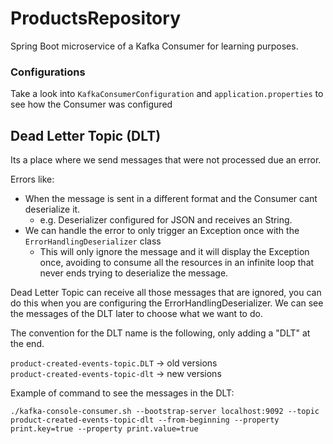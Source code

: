 # ProductsRepository
Spring Boot microservice of a Kafka Consumer for learning purposes.

### Configurations
Take a look into `KafkaConsumerConfiguration` and `application.properties` to see how the Consumer was configured


## Dead Letter Topic (DLT)
Its a place where we send messages that were not processed due an error.

Errors like:
* When the message is sent in a different format and the Consumer cant deserialize it.
    * e.g. Deserializer configured for JSON and receives an String.
* We can handle the error to only trigger an Exception once with the `ErrorHandlingDeserializer` class
  * This will only ignore the message and it will display the Exception once,
  avoiding to consume all the resources in an infinite loop that never ends trying to deserialize the message.

Dead Letter Topic can receive all those messages that are ignored, you can do this when you are configuring the ErrorHandlingDeserializer.
We can see the messages of the DLT later to choose what we want to do.

The convention for the DLT name is the following, only adding a "DLT" at the end.

`product-created-events-topic.DLT` -> old versions \
`product-created-events-topic-dlt` -> new versions

Example of command to see the messages in the DLT:

`./kafka-console-consumer.sh --bootstrap-server localhost:9092 --topic product-created-events-topic-dlt --from-beginning --property print.key=true --property print.value=true`